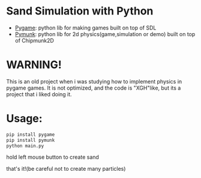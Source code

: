 # Sand Simulation with Python

- [Pygame](https://www.pygame.org/news): python lib for making games built on top of SDL
- [Pymunk](http://www.pymunk.org/en/latest/#): python lib for 2d physics(game,simulation or demo) built on top of Chipmunk2D

# WARNING!
This is an old project when i was studying how to implement physics in pygame games. It is not optimized, and the code is "XGH"like, but its a project that i liked doing it.

# Usage:
```bash
pip install pygame
pip install pymunk
python main.py
```
hold left mouse button to create sand

that's it!(be careful not to create many particles)






